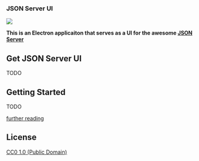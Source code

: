 ### JSON Server UI
<img align="center" src="https://circleci.com/gh/mackness/JSON-Server-UI.svg?style=shield" />

**This is an Electron applicaiton that serves as a UI for the awesome [JSON Server](https://github.com/typicode/json-server)**

## Get JSON Server UI
TODO

## Getting Started
TODO

[further reading](https://github.com/typicode/json-server#getting-started)

## License

[CC0 1.0 (Public Domain)](LICENSE.md)
